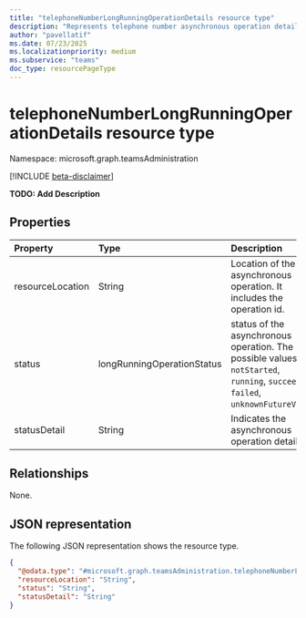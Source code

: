 ```yaml
---
title: "telephoneNumberLongRunningOperationDetails resource type"
description: "Represents telephone number asynchronous operation details"
author: "pavellatif"
ms.date: 07/23/2025
ms.localizationpriority: medium
ms.subservice: "teams"
doc_type: resourcePageType
---
```


# telephoneNumberLongRunningOperationDetails resource type

Namespace: microsoft.graph.teamsAdministration

[!INCLUDE [beta-disclaimer](../../includes/beta-disclaimer.md)]

**TODO: Add Description**


## Properties
|Property|Type|Description|
|:---|:---|:---|
|resourceLocation|String|Location of the asynchronous operation. It includes the operation id.|
|status|longRunningOperationStatus|status of the asynchronous operation. The possible values are: `notStarted`, `running`, `succeeded`, `failed`, `unknownFutureValue`.|
|statusDetail|String|Indicates the asynchronous operation details.|

## Relationships
None.

## JSON representation
The following JSON representation shows the resource type.
<!-- {
  "blockType": "resource",
  "@odata.type": "microsoft.graph.teamsAdministration.telephoneNumberLongRunningOperationDetails"
}
-->
``` json
{
  "@odata.type": "#microsoft.graph.teamsAdministration.telephoneNumberLongRunningOperationDetails",
  "resourceLocation": "String",
  "status": "String",
  "statusDetail": "String"
}
```

